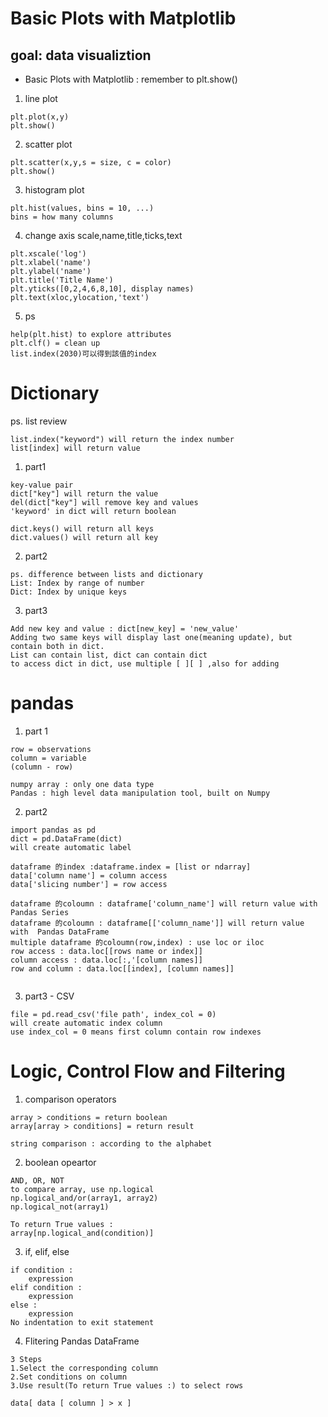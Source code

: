 # Basic Plots with Matplotlib

##  goal: data visualiztion
* Basic Plots with Matplotlib : remember to plt.show()
1. line plot
```
plt.plot(x,y)
plt.show()
```
2. scatter plot
```
plt.scatter(x,y,s = size, c = color)
plt.show()
```
3. histogram plot
```
plt.hist(values, bins = 10, ...)
bins = how many columns
```
4. change axis scale,name,title,ticks,text
```
plt.xscale('log')
plt.xlabel('name')
plt.ylabel('name')
plt.title('Title Name')
plt.yticks([0,2,4,6,8,10], display names)
plt.text(xloc,ylocation,'text')

```
5. ps
```
help(plt.hist) to explore attributes
plt.clf() = clean up
list.index(2030)可以得到該值的index
```

# Dictionary
ps. list review
```
list.index("keyword") will return the index number
list[index] will return value

```

1. part1
```
key-value pair
dict["key"] will return the value
del(dict["key"] will remove key and values
'keyword' in dict will return boolean

dict.keys() will return all keys
dict.values() will return all key
```
2. part2
```
ps. difference between lists and dictionary
List: Index by range of number
Dict: Index by unique keys
```

3. part3
```
Add new key and value : dict[new_key] = 'new_value'
Adding two same keys will display last one(meaning update), but contain both in dict.
List can contain list, dict can contain dict
to access dict in dict, use multiple [ ][ ] ,also for adding
```

# pandas

1. part 1
```
row = observations
column = variable
(column - row)

numpy array : only one data type
Pandas : high level data manipulation tool, built on Numpy

```
2. part2
```
import pandas as pd
dict = pd.DataFrame(dict)
will create automatic label

dataframe 的index :dataframe.index = [list or ndarray]
data['column name'] = column access
data['slicing number'] = row access

dataframe 的coloumn : dataframe['column_name'] will return value with Pandas Series
dataframe 的coloumn : dataframe[['column_name']] will return value with  Pandas DataFrame
multiple dataframe 的coloumn(row,index) : use loc or iloc
row access : data.loc[[rows name or index]]
column access : data.loc[:,'[column names]]
row and column : data.loc[[index], [column names]]


```

3. part3 - CSV
```
file = pd.read_csv('file path', index_col = 0)
will create automatic index column
use index_col = 0 means first column contain row indexes
```

# Logic, Control Flow and Filtering 
1. comparison operators
```
array > conditions = return boolean
array[array > conditions] = return result

string comparison : according to the alphabet

```
2. boolean opeartor
```
AND, OR, NOT
to compare array, use np.logical
np.logical_and/or(array1, array2)
np.logical_not(array1)

To return True values :
array[np.logical_and(condition)]
```
3. if, elif, else
```
if condition :
    expression
elif condition :
    expression
else :
    expression
No indentation to exit statement
```
4. Flitering Pandas DataFrame
```
3 Steps
1.Select the corresponding column
2.Set conditions on column
3.Use result(To return True values :) to select rows

data[ data [ column ] > x ]

```















